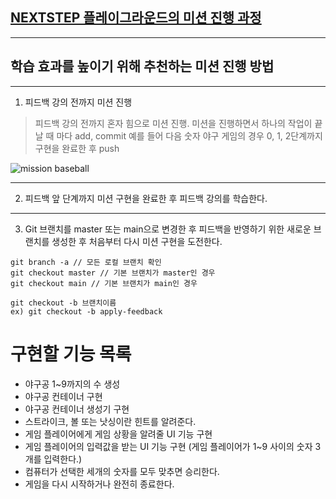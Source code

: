 ## [NEXTSTEP 플레이그라운드의 미션 진행 과정](https://github.com/next-step/nextstep-docs/blob/master/playground/README.md)

---
## 학습 효과를 높이기 위해 추천하는 미션 진행 방법

---
1. 피드백 강의 전까지 미션 진행 
> 피드백 강의 전까지 혼자 힘으로 미션 진행. 미션을 진행하면서 하나의 작업이 끝날 때 마다 add, commit
> 예를 들어 다음 숫자 야구 게임의 경우 0, 1, 2단계까지 구현을 완료한 후 push

![mission baseball](https://raw.githubusercontent.com/next-step/nextstep-docs/master/playground/images/mission_baseball.png)

---
2. 피드백 앞 단계까지 미션 구현을 완료한 후 피드백 강의를 학습한다.

---
3. Git 브랜치를 master 또는 main으로 변경한 후 피드백을 반영하기 위한 새로운 브랜치를 생성한 후 처음부터 다시 미션 구현을 도전한다.

```
git branch -a // 모든 로컬 브랜치 확인
git checkout master // 기본 브랜치가 master인 경우
git checkout main // 기본 브랜치가 main인 경우

git checkout -b 브랜치이름
ex) git checkout -b apply-feedback
```

# 구현할 기능 목록
* 야구공 1~9까지의 수 생성
* 야구공 컨테이너 구현 
* 야구공 컨테이너 생성기 구현 
* 스트라이크, 볼 또는 낫싱이란 힌트를 알려준다.
* 게임 플레이어에게 게임 상황을 알려줄 UI 기능 구현
* 게임 플레이어의 입력값을 받는 UI 기능 구현 (게임 플레이어가 1~9 사이의 숫자 3개를 입력한다.)
* 컴퓨터가 선택한 세개의 숫자를 모두 맞추면 승리한다.
* 게임을 다시 시작하거나 완전히 종료한다.
 








